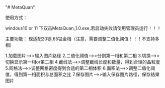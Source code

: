 "# MetaQuan" 

使用方式：

windous10 or 11 下双击MetaQuan_1.0.exe,若启动失败请使用管理员运行！！！

主要功能：
现适配20钢,65锰金相（注意，需要调整二值化阈值！！！不支持多相）

1.加载图片——>>输入图片路径
2.二值化阈值——>>分割第一相和第二相
3.切换——>>切换显示第一相or第二相
4.截线法——>>调整截线长度和数量，得到合理的晶粒度
5.网格法——>>调整网格密度得到合适的第二相体积
6.面积法——>>调整二值化阈值，得到第一相面积与总面积之比
7.保存图片——>>输入保存图片路径，保存结果图片